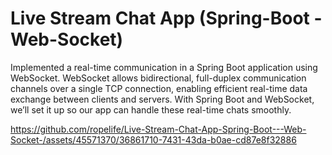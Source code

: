 # Live Stream Chat App (Spring-Boot - Web-Socket)

Implemented a real-time communication in a Spring Boot application using WebSocket. WebSocket allows bidirectional, full-duplex communication channels over a single TCP connection, enabling efficient real-time data exchange between clients and servers. With Spring Boot and WebSocket, we’ll set it up so our app can handle these real-time chats smoothly.



https://github.com/ropelife/Live-Stream-Chat-App-Spring-Boot---Web-Socket-/assets/45571370/36861710-7431-43da-b0ae-cd87e8f32886

